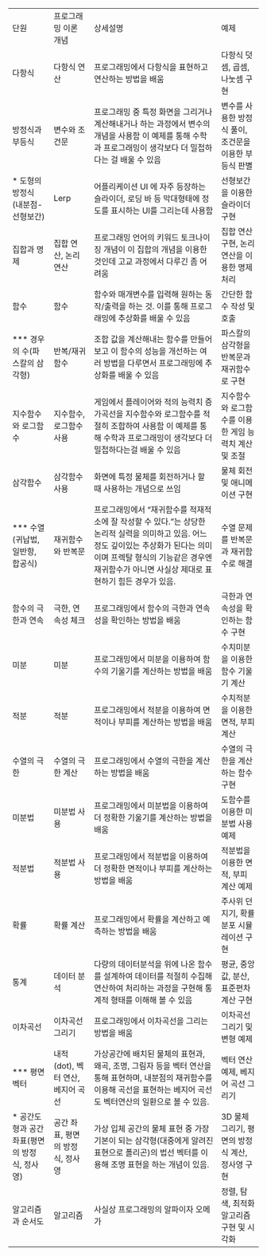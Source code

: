 |                                   |                         |                                                                                                                                                              |                                                        |
|-----------------------------------|-------------------------|--------------------------------------------------------------------------------------------------------------------------------------------------------------|--------------------------------------------------------|
| 단원                              | 프로그래밍 이론 개념    | 상세설명                                                                                                                                                     | 예제                                                   |
| 다항식                            | 다항식 연산             | 프로그래밍에서 다항식을 표현하고 연산하는 방법을 배움                                                                                                        | 다항식 덧셈, 곱셈, 나눗셈 구현                         |
| 방정식과 부등식                   | 변수와 조건문           | 프로그래밍 중 특정 화면을 그리거나 계산해내거나 하는 과정에서 변수의 개념을 사용함 이 예제를 통해 수학과 프로그래밍이 생각보다 더 밀접하다는 걸 배울 수 있음 | 변수를 사용한 방정식 풀이, 조건문을 이용한 부등식 판별 |
| * 도형의 방정식 (내분점-선형보간) | Lerp                    | 어플리케이션 UI 에 자주 등장하는 슬라이더, 로딩 바 등 막대형태에 정도를 표시하는 UI를 그리는데 사용함                                                        | 선형보간을 이용한 슬라이더 구현                        |
| 집합과 명제                       | 집합 연산, 논리 연산    | 프로그래밍 언어의 키워드 토크나이징 개념이 이 집합의 개념을 이용한 것인데 고교 과정에서 다루긴 좀 어려움                                                     | 집합 연산 구현, 논리 연산을 이용한 명제 처리           |
| 함수                              | 함수                    | 함수와 매개변수를 입력해 원하는 동작/출력을 하는 것. 이를 통해 프로그래밍에 추상화를 배울 수 있음                                                            | 간단한 함수 작성 및 호출                               |
| *** 경우의 수(파스칼의 삼각형)    | 반복/재귀함수           | 조합 값을 계산해내는 함수를 만들어보고 이 함수의 성능을 개선하는 여러 방법을 다루면서 프로그래밍에 추상화를 배울 수 있음                                     | 파스칼의 삼각형을 반복문과 재귀함수로 구현             |
| 지수함수와 로그함수               | 지수함수, 로그함수 사용 | 게임에서 플레이어와 적의 능력치 증가곡선을 지수함수와 로그함수를 적절히 조합하여 사용함 이 예제를 통해 수학과 프로그래밍이 생각보다 더 밀접하다는걸 배울 수 있음 | 지수함수와 로그함수를 이용한 게임 능력치 계산 및 조절 |
| 삼각함수 | 삼각함수 사용 | 화면에 특정 물체를 회전하거나 할 때 사용하는 개념으로 쓰임 | 물체 회전 및 애니메이션 구현 |
| *** 수열 (귀납법, 일반항, 합공식) | 재귀함수와 반복문 | 프로그래밍에서 “재귀함수를 적재적소에 잘 작성할 수 있다.”는 상당한 논리적 실력을 의미하고 있음. 어느정도 깊이있는 추상화가 된다는 의미이며 프렉탈 형식의 기능같은 경우엔 재귀함수가 아니면 사실상 제대로 표현하기 힘든 경우가 있음. | 수열 문제를 반복문과 재귀함수로 해결 |
| 함수의 극한과 연속 | 극한, 연속성 체크 | 프로그래밍에서 함수의 극한과 연속성을 확인하는 방법을 배움 | 극한과 연속성을 확인하는 함수 구현 |
| 미분 | 미분 | 프로그래밍에서 미분을 이용하여 함수의 기울기를 계산하는 방법을 배움 | 수치미분을 이용한 함수 기울기 계산 |
| 적분 | 적분 | 프로그래밍에서 적분을 이용하여 면적이나 부피를 계산하는 방법을 배움 | 수치적분을 이용한 면적, 부피 계산 |
| 수열의 극한 | 수열의 극한 계산 | 프로그래밍에서 수열의 극한을 계산하는 방법을 배움 | 수열의 극한을 계산하는 함수 구현 |
| 미분법 | 미분법 사용 | 프로그래밍에서 미분법을 이용하여 더 정확한 기울기를 계산하는 방법을 배움 | 도함수를 이용한 미분법 사용 예제 |
| 적분법 | 적분법 사용 | 프로그래밍에서 적분법을 이용하여 더 정확한 면적이나 부피를 계산하는 방법을 배움 | 적분법을 이용한 면적, 부피 계산 예제 |
| 확률 | 확률 계산 | 프로그래밍에서 확률을 계산하고 예측하는 방법을 배움 | 주사위 던지기, 확률 분포 시뮬레이션 구현 |
| 통계 | 데이터 분석 | 다량의 데이터분석을 위에 나온 함수를 설계하여 데이터를 적절히 수집해 연산하여 처리하는 과정을 구현해 통계적 형태를 이해해 볼 수 있음 | 평균, 중앙값, 분산, 표준편차 계산 구현 |
| 이차곡선 | 이차곡선 그리기 | 프로그래밍에서 이차곡선을 그리는 방법을 배움 | 이차곡선 그리기 및 변형 예제 |
| *** 평면벡터 | 내적(dot), 벡터 연산, 베지어 곡선 | 가상공간에 배치된 물체의 표현과, 왜곡, 조명, 그림자 등을 벡터 연산을 통해 표현하며, 내분점의 재귀함수를 이용해 곡선을 표현하는 베지어 곡선도 벡터연산의 일환으로 볼 수 있음. | 벡터 연산 예제, 베지어 곡선 그리기 |
| * 공간도형과 공간좌표(평면의 방정식, 정사영) | 공간 좌표, 평면의 방정식, 정사영 | 가상 입체 공간의 물체 표현 중 가장 기본이 되는 삼각형(대중에게 알려진 표현으로 폴리곤)의 법선 벡터를 이용해 조명 표현을 하는 개념이 있음. | 3D 물체 그리기, 평면의 방정식 계산, 정사영 구현 |
| 알고리즘과 순서도 | 알고리즘 | 사실상 프로그래밍의 알파이자 오메가 | 정렬, 탐색, 최적화 알고리즘 구현 및 시각화 |
